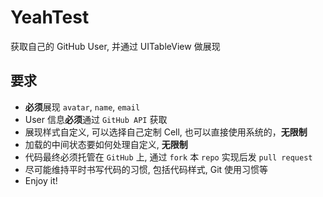 # YeahTest

获取自己的 GitHub User, 并通过 UITableView 做展现

## 要求

- **必须**展现 `avatar`, `name`, `email`
- User 信息**必须**通过 `GitHub API` 获取
- 展现样式自定义, 可以选择自己定制 Cell, 也可以直接使用系统的，**无限制**
- 加载的中间状态要如何处理自定义, **无限制**
- 代码最终必须托管在 `GitHub` 上, 通过 `fork` 本 `repo` 实现后发 `pull request`
- 尽可能维持平时书写代码的习惯, 包括代码样式, Git 使用习惯等
- Enjoy it!